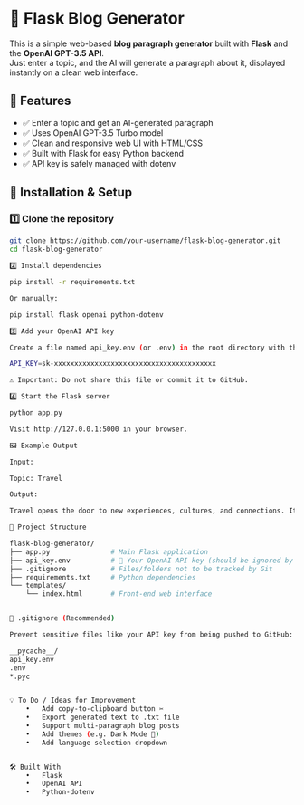 # 📝 Flask Blog Generator

This is a simple web-based **blog paragraph generator** built with **Flask** and the **OpenAI GPT-3.5 API**.  
Just enter a topic, and the AI will generate a paragraph about it, displayed instantly on a clean web interface.

## 🚀 Features

- ✅ Enter a topic and get an AI-generated paragraph
- ✅ Uses OpenAI GPT-3.5 Turbo model
- ✅ Clean and responsive web UI with HTML/CSS
- ✅ Built with Flask for easy Python backend
- ✅ API key is safely managed with dotenv

## 🔧 Installation & Setup

### 1️⃣ Clone the repository

```bash
git clone https://github.com/your-username/flask-blog-generator.git
cd flask-blog-generator

2️⃣ Install dependencies

pip install -r requirements.txt

Or manually:

pip install flask openai python-dotenv

3️⃣ Add your OpenAI API key

Create a file named api_key.env (or .env) in the root directory with the following content:

API_KEY=sk-xxxxxxxxxxxxxxxxxxxxxxxxxxxxxxxxxxxxxxxx

⚠️ Important: Do not share this file or commit it to GitHub.

4️⃣ Start the Flask server

python app.py

Visit http://127.0.0.1:5000 in your browser.

🖼 Example Output

Input:

Topic: Travel

Output:

Travel opens the door to new experiences, cultures, and connections. It broadens our perspectives and reminds us how diverse and beautiful the world truly is...

📁 Project Structure

flask-blog-generator/
├── app.py               # Main Flask application
├── api_key.env          # 🔐 Your OpenAI API key (should be ignored by Git)
├── .gitignore           # Files/folders not to be tracked by Git
├── requirements.txt     # Python dependencies
└── templates/
    └── index.html       # Front-end web interface


📌 .gitignore (Recommended)

Prevent sensitive files like your API key from being pushed to GitHub:

__pycache__/
api_key.env
.env
*.pyc


💡 To Do / Ideas for Improvement
	•	Add copy-to-clipboard button ✂️
	•	Export generated text to .txt file
	•	Support multi-paragraph blog posts
	•	Add themes (e.g. Dark Mode 🌙)
	•	Add language selection dropdown


🛠 Built With
	•	Flask
	•	OpenAI API
	•	Python-dotenv
